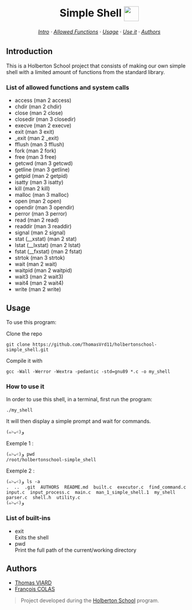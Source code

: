 <div align="center">
    <h1>Simple Shell <img src="https://upload.wikimedia.org/wikipedia/commons/thumb/b/b3/Terminalicon2.png/768px-Terminalicon2.png" width=40 align=center> </h1>
    <h6>
    <a href="https://github.com/ThomasVrd11/holbertonschool-simple_shell#introduction-">Intro</a>
    ·
    <a href="https://github.com/ThomasVrd11/holbertonschool-simple_shell#list-of-allowed-functions-and-system-calls-">Allowed Functions</a>
    ·
    <a href="https://github.com/ThomasVrd11/holbertonschool-simple_shell#usage-">Usage</a>
    ·
    <a href="https://github.com/ThomasVrd11/holbertonschool-simple_shell#how-to-use-it-">Use it</a>
    ·
    <a href="https://github.com/ThomasVrd11/holbertonschool-simple_shell#authors-">Authors</a>
  </h6>
</div>

## Introduction

This is a Holberton School project that consists of making our own simple shell with a limited amount of functions from the standard library.

### List of allowed functions and system calls
* access (man 2 access)
* chdir (man 2 chdir)
* close (man 2 close)
* closedir (man 3 closedir)
* execve (man 2 execve)
* exit (man 3 exit)
* _exit (man 2 _exit)
* fflush (man 3 fflush)
* fork (man 2 fork)
* free (man 3 free)
* getcwd (man 3 getcwd)
* getline (man 3 getline)
* getpid (man 2 getpid)
* isatty (man 3 isatty)
* kill (man 2 kill)
* malloc (man 3 malloc)
* open (man 2 open)
* opendir (man 3 opendir)
* perror (man 3 perror)
* read (man 2 read)
* readdir (man 3 readdir)
* signal (man 2 signal)
* stat (__xstat) (man 2 stat)
* lstat (__lxstat) (man 2 lstat)
* fstat (__fxstat) (man 2 fstat)
* strtok (man 3 strtok)
* wait (man 2 wait)
* waitpid (man 2 waitpid)
* wait3 (man 2 wait3)
* wait4 (man 2 wait4)
* write (man 2 write)

## Usage

To use this program:

Clone the repo

    git clone https://github.com/ThomasVrd11/holbertonschool-simple_shell.git

Compile it with

    gcc -Wall -Werror -Wextra -pedantic -std=gnu89 *.c -o my_shell

### How to use it

In order to use this shell, in a terminal, first run the program:

`./my_shell`

It will then display a simple prompt and wait for commands.

`(๑˃ᴗ˂)ﻭ`

Exemple 1 :
```
(๑˃ᴗ˂)ﻭ pwd
/root/holbertonschool-simple_shell
```
Exemple 2 :
```
(๑˃ᴗ˂)ﻭ ls -a
.  ..  .git  AUTHORS  README.md  built.c  executor.c  find_command.c  input.c  input_process.c  main.c  man_1_simple_shell.1  my_shell  parser.c  shell.h  utility.c
(๑˃ᴗ˂)ﻭ
```
### List of built-ins
* exit  
    Exits the shell
* pwd  
    Print the full path of the current/working directory
## Authors

- [Thomas VIARD](https://github.com/ThomasVrd11)
- [François COLAS](https://github.com/fgmcolas)

> Project developed during the [Holberton School](https://www.holbertonschool.com/) program.
